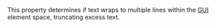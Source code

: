 This property determines if text wraps to multiple lines within the [GUI](https://developer.roblox.com/en-us/api-reference/class/TextLabel) element space, truncating excess text.